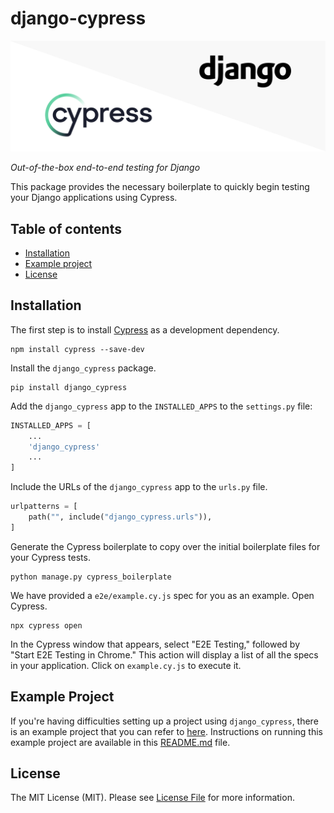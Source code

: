 # django-cypress

![Logo](./assets/logo.png)

*Out-of-the-box end-to-end testing for Django*

This package provides the necessary boilerplate to quickly begin
testing your Django applications using Cypress.

## Table of contents
- [Installation](#installation)
- [Example project](#example-project)
- [License](#license)

## Installation

The first step is to install [Cypress](https://www.cypress.io/) as a development dependency.
```
npm install cypress --save-dev
```

Install the `django_cypress` package.
```
pip install django_cypress
```

Add the `django_cypress` app to the `INSTALLED_APPS` to the `settings.py` file:
```python
INSTALLED_APPS = [
    ...
    'django_cypress'
    ...
]
```

Include the URLs of the `django_cypress` app to the `urls.py` file.
```python
urlpatterns = [
    path("", include("django_cypress.urls")),
]
```

Generate the Cypress boilerplate to copy over the initial boilerplate files for your Cypress tests.
```
python manage.py cypress_boilerplate
```

We have provided a `e2e/example.cy.js` spec for you as an example. Open Cypress.
```
npx cypress open
```
In the Cypress window that appears, select "E2E Testing," followed by
"Start E2E Testing in Chrome." This action will display a list of all 
the specs in your application. Click on `example.cy.js` to execute it.

## Example Project

If you're having difficulties setting up a project using `django_cypress`,
there is an example project that you can refer to [here](https://github.com/HelloWorld-PC/django-cypress/tree/main/example).
Instructions on running this example project are available in
this [README.md](https://github.com/HelloWorld-PC/django-cypress/blob/main/example/README.md) file.

## License
The MIT License (MIT). Please see [License File](https://github.com/HelloWorld-PC/django-cypress/blob/main/LICENSE) for more information.